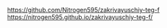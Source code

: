 https://github.com/Nitrogen595/zakrivayuschiy-teg-f
https://nitrogen595.github.io/zakrivayuschiy-teg-f/
